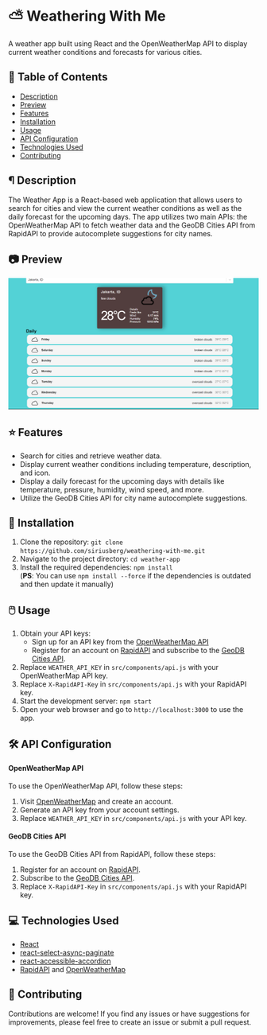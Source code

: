 # ⛅ Weathering With Me
A weather app built using React and the OpenWeatherMap API to display current weather conditions and forecasts for various cities.

## 📑 Table of Contents
- [Description](description)
- [Preview](preview)
- [Features](features)
- [Installation](installation)
- [Usage](usage)
- [API Configuration](api-configuration)
- [Technologies Used](technologies-used)
- [Contributing](contributing)

## ¶ Description
The Weather App is a React-based web application that allows users to search for cities and view the current weather conditions as well as the daily forecast for the upcoming days. The app utilizes two main APIs: the OpenWeatherMap API to fetch weather data and the GeoDB Cities API from RapidAPI to provide autocomplete suggestions for city names.

## 📷 Preview
<img src="./public/Preview/Screenshot (57).png">

## ⭐️ Features
- Search for cities and retrieve weather data.
- Display current weather conditions including temperature, description, and icon.
- Display a daily forecast for the upcoming days with details like temperature, pressure, humidity, wind speed, and more.
- Utilize the GeoDB Cities API for city name autocomplete suggestions.

## &#x1F527; Installation
1. Clone the repository: `git clone https://github.com/siriusberg/weathering-with-me.git`
2. Navigate to the project directory: `cd weather-app`
3. Install the required dependencies: `npm install` <br>
   (<b>PS</b>: You can use `npm install --force` if the dependencies is outdated and then update it manually)

## 🖱️ Usage
1. Obtain your API keys:
    - Sign up for an API key from the [OpenWeatherMap API](https://openweathermap.org/api)
    - Register for an account on [RapidAPI](https://rapidapi.com) and subscribe to the [GeoDB Cities API](https://rapidapi.com/wirefreethought/api/geodb-cities).
2. Replace `WEATHER_API_KEY` in `src/components/api.js` with your OpenWeatherMap API key.
3. Replace `X-RapidAPI-Key` in `src/components/api.js` with your RapidAPI key.
4. Start the development server: `npm start`
5. Open your web browser and go to `http://localhost:3000` to use the app.

## 🛠 API Configuration 
  #### OpenWeatherMap API
  To use  the OpenWeatherMap API, follow these steps:
  1. Visit [OpenWeatherMap](https://openweathermap.org/) and create an account.
  2. Generate an API key from your account settings.
  3. Replace `WEATHER_API_KEY` in `src/components/api.js` with your API key.

  #### GeoDB Cities API
  To use the GeoDB Cities API from RapidAPI, follow these steps:
  1. Register for an account on [RapidAPI](https://rapidapi.com).
  2. Subscribe to the [GeoDB Cities API](https://rapidapi.com/wirefreethought/api/geodb-cities).
  3. Replace `X-RapidAPI-Key` in `src/components/api.js` with your RapidAPI key.

## 💻 Technologies Used
- [React](https://react.dev/)
- [react-select-async-paginate](https://github.com/vtaits/react-select-async-paginate/tree/master/packages/react-select-async-paginate)
- [react-accessible-accordion](https://github.com/springload/react-accessible-accordion)
- [RapidAPI](https://rapidapi.com) and [OpenWeatherMap](https://openweathermap.org/)

## 👤 Contributing
Contributions are welcome! If you find any issues or have suggestions for improvements, please feel free to create an issue or submit a pull request.


